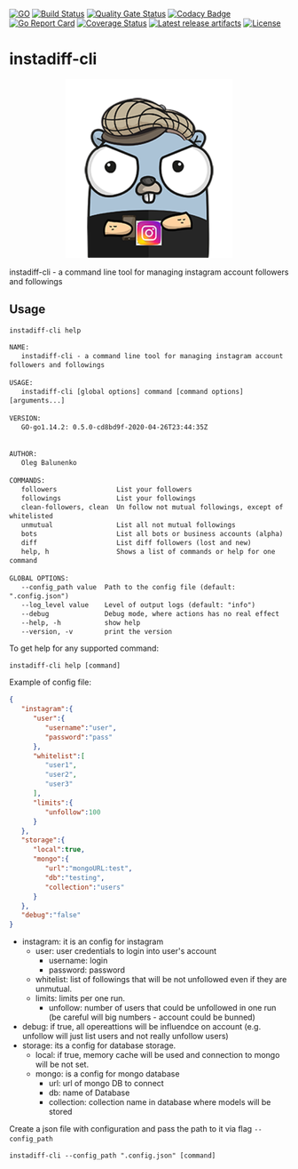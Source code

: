 [![GO](https://img.shields.io/github/go-mod/go-version/obalunenko/instadiff-cli)](https://golang.org/doc/devel/release.html)
[![Build Status](https://travis-ci.com/obalunenko/instadiff-cli.svg?branch=master)](https://travis-ci.com/obalunenko/instadiff-cli)
[![Quality Gate Status](https://sonarcloud.io/api/project_badges/measure?project=instadiff-cli&metric=alert_status)](https://sonarcloud.io/dashboard?id=instadiff-cli)
[![Codacy Badge](https://api.codacy.com/project/badge/Grade/e1b08a94c9cb45f4ac86391ef936166e)](https://www.codacy.com/manual/oleg.balunenko/instadiff-cli?utm_source=github.com&amp;utm_medium=referral&amp;utm_content=obalunenko/instadiff-cli&amp;utm_campaign=Badge_Grade)
[![Go Report Card](https://goreportcard.com/badge/github.com/obalunenko/instadiff-cli)](https://goreportcard.com/report/github.com/obalunenko/instadiff-cli)
[![Coverage Status](https://coveralls.io/repos/github/obalunenko/instadiff-cli/badge.svg?branch=master)](https://coveralls.io/github/obalunenko/instadiff-cli?branch=master)
[![Latest release artifacts](https://img.shields.io/github/v/release/obalunenko/instadiff-cli)](https://github.com/obalunenko/instadiff-cli/releases/latest)
[![License](https://img.shields.io/github/license/obalunenko/instadiff-cli)](/LICENSE)

# instadiff-cli

<p align="center">
  <img src="https://github.com/obalunenko/instadiff-cli/blob/master/.assets/gopher.png" alt="" width="300">
  <br>
</p>

instadiff-cli - a command line tool for managing instagram account followers and followings

## Usage

```shell script
instadiff-cli help
```

```text
NAME:
   instadiff-cli - a command line tool for managing instagram account followers and followings

USAGE:
   instadiff-cli [global options] command [command options] [arguments...]

VERSION:
   GO-go1.14.2: 0.5.0-cd8bd9f-2020-04-26T23:44:35Z


AUTHOR:
   Oleg Balunenko

COMMANDS:
   followers               List your followers
   followings              List your followings
   clean-followers, clean  Un follow not mutual followings, except of whitelisted
   unmutual                List all not mutual followings
   bots                    List all bots or business accounts (alpha)
   diff                    List diff followers (lost and new)
   help, h                 Shows a list of commands or help for one command

GLOBAL OPTIONS:
   --config_path value  Path to the config file (default: ".config.json")
   --log_level value    Level of output logs (default: "info")
   --debug              Debug mode, where actions has no real effect
   --help, -h           show help
   --version, -v        print the version
```

To get help for any supported command:

``` shell script
instadiff-cli help [command]
```

Example of config file:

```json
{
   "instagram":{
      "user":{
         "username":"user",
         "password":"pass"
      },
      "whitelist":[
         "user1",
         "user2",
         "user3"
      ],
      "limits":{
         "unfollow":100
      }
   },
   "storage":{
      "local":true,
      "mongo":{
         "url":"mongoURL:test",
         "db":"testing",
         "collection":"users"
      }
   },
   "debug":"false"
}
```

* instagram: it is an config for instagram
	* user: user credentials to login into user's account
		* username: login
		* password: password
	* whitelist: list of followings that will be not unfollowed even if they are unmutual.
	* limits: limits per one run.
		* unfollow: number of users that could be unfollowed in one run (be careful will big numbers - account could be bunned)
* debug: if true, all opereattions will be influendce on account (e.g. unfollow will just list users and not really unfollow users)
* storage: its a config for database storage. 
	* local: if true, memory cache will be used and connection to mongo will be not set.
	* mongo: is a config for mongo database
	  - url: url of mongo DB to connect
	  - db: name of Database
	  - collection: collection name in database where models will be stored

 

Create a json file with configuration and pass the path to it via flag `--config_path`

```shell script
instadiff-cli --config_path ".config.json" [command]
```

